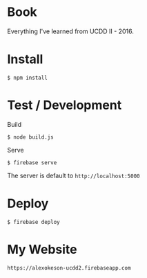 # Book

Everything I've learned from UCDD II - 2016.

# Install

    $ npm install

# Test / Development

Build

    $ node build.js

Serve

    $ firebase serve

The server is default to `http://localhost:5000`

# Deploy

    $ firebase deploy

# My Website
	https://alexokeson-ucdd2.firebaseapp.com
